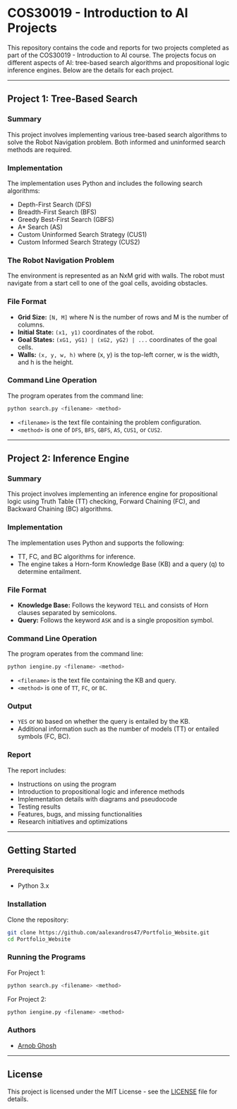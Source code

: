 # COS30019 - Introduction to AI Projects

This repository contains the code and reports for two projects completed as part of the COS30019 - Introduction to AI course. The projects focus on different aspects of AI: tree-based search algorithms and propositional logic inference engines. Below are the details for each project.

---

## Project 1: Tree-Based Search

### Summary
This project involves implementing various tree-based search algorithms to solve the Robot Navigation problem. Both informed and uninformed search methods are required.

### Implementation
The implementation uses Python and includes the following search algorithms:
- Depth-First Search (DFS)
- Breadth-First Search (BFS)
- Greedy Best-First Search (GBFS)
- A* Search (AS)
- Custom Uninformed Search Strategy (CUS1)
- Custom Informed Search Strategy (CUS2)

### The Robot Navigation Problem
The environment is represented as an NxM grid with walls. The robot must navigate from a start cell to one of the goal cells, avoiding obstacles.

### File Format
- **Grid Size:** `[N, M]` where N is the number of rows and M is the number of columns.
- **Initial State:** `(x1, y1)` coordinates of the robot.
- **Goal States:** `(xG1, yG1) | (xG2, yG2) | ...` coordinates of the goal cells.
- **Walls:** `(x, y, w, h)` where (x, y) is the top-left corner, w is the width, and h is the height.

### Command Line Operation
The program operates from the command line:
```sh
python search.py <filename> <method>
```
- `<filename>` is the text file containing the problem configuration.
- `<method>` is one of `DFS`, `BFS`, `GBFS`, `AS`, `CUS1`, or `CUS2`.

---

## Project 2: Inference Engine

### Summary
This project involves implementing an inference engine for propositional logic using Truth Table (TT) checking, Forward Chaining (FC), and Backward Chaining (BC) algorithms.

### Implementation
The implementation uses Python and supports the following:
- TT, FC, and BC algorithms for inference.
- The engine takes a Horn-form Knowledge Base (KB) and a query (q) to determine entailment.

### File Format
- **Knowledge Base:** Follows the keyword `TELL` and consists of Horn clauses separated by semicolons.
- **Query:** Follows the keyword `ASK` and is a single proposition symbol.

### Command Line Operation
The program operates from the command line:
```sh
python iengine.py <filename> <method>
```
- `<filename>` is the text file containing the KB and query.
- `<method>` is one of `TT`, `FC`, or `BC`.

### Output
- `YES` or `NO` based on whether the query is entailed by the KB.
- Additional information such as the number of models (TT) or entailed symbols (FC, BC).

### Report
The report includes:
- Instructions on using the program
- Introduction to propositional logic and inference methods
- Implementation details with diagrams and pseudocode
- Testing results
- Features, bugs, and missing functionalities
- Research initiatives and optimizations

---

## Getting Started

### Prerequisites
- Python 3.x

### Installation
Clone the repository:
```sh
git clone https://github.com/aalexandros47/Portfolio_Website.git
cd Portfolio_Website
```

### Running the Programs
For Project 1:
```sh
python search.py <filename> <method>
```
For Project 2:
```sh
python iengine.py <filename> <method>
```

### Authors
- [Arnob Ghosh](mailto:arnobg108@gmail.com)

---

## License
This project is licensed under the MIT License - see the [LICENSE](LICENSE) file for details.

